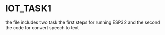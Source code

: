 # IOT_TASK1
the file includes two task the first  steps for running ESP32 and the second the code for convert speech to text
